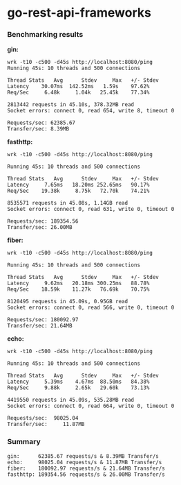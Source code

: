 # go-rest-api-frameworks

### Benchmarking results

**gin:** 

	wrk -t10 -c500 -d45s http://localhost:8080/ping
	Running 45s: 10 threads and 500 connections

	Thread Stats   Avg      Stdev     Max   +/- Stdev
    Latency    30.07ms  142.52ms   1.59s    97.62%
    Req/Sec     6.48k     1.04k   25.45k    77.34%

  	2813442 requests in 45.10s, 378.32MB read
  	Socket errors: connect 0, read 654, write 8, timeout 0

	Requests/sec: 62385.67
	Transfer/sec: 8.39MB

**fasthttp:**

	wrk -t10 -c500 -d45s http://localhost:8080/ping

	Running 45s: 10 threads and 500 connections
  	
	Thread Stats   Avg      Stdev     Max   +/- Stdev
    Latency     7.65ms   18.20ms 252.65ms   90.17%
    Req/Sec    19.38k     8.75k   72.70k    74.21%
  	
	8535571 requests in 45.08s, 1.14GB read
  	Socket errors: connect 0, read 631, write 0, timeout 0

	Requests/sec: 189354.56
	Transfer/sec: 26.00MB

**fiber:**

	wrk -t10 -c500 -d45s http://localhost:8080/ping

	Running 45s: 10 threads and 500 connections
  
  	Thread Stats   Avg      Stdev     Max   +/- Stdev
    Latency     9.62ms   20.18ms 300.25ms   88.78%
    Req/Sec    18.59k    11.27k   76.69k    70.75%
  
  	8120495 requests in 45.09s, 0.95GB read
  	Socket errors: connect 0, read 566, write 0, timeout 0
	
	Requests/sec: 180092.97
	Transfer/sec: 21.64MB

**echo:**

	wrk -t10 -c500 -d45s http://localhost:8080/ping

	Running 45s: 10 threads and 500 connections
  
  	Thread Stats   Avg      Stdev     Max   +/- Stdev
    Latency     5.39ms    4.67ms  88.50ms   84.38%
    Req/Sec     9.88k     2.65k   29.60k    73.13%
  
  	4419550 requests in 45.09s, 535.28MB read
  	Socket errors: connect 0, read 664, write 0, timeout 0

	Requests/sec:  98025.04
	Transfer/sec:     11.87MB

### Summary
	gin:      62385.67 requests/s & 8.39MB Transfer/s
	echo:     98025.04 requests/s & 11.87MB Transfer/s
	fiber: 	  180092.97 requests/s & 21.64MB Transfer/s
	fasthttp: 189354.56 requests/s & 26.00MB Transfer/s
